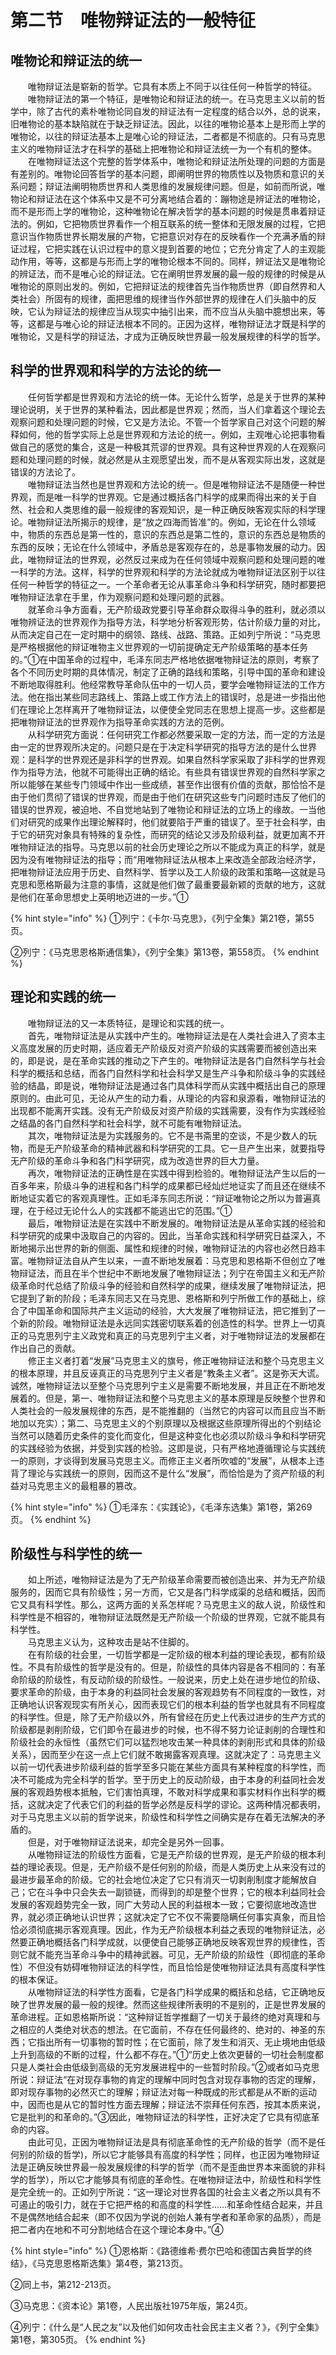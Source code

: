 # 第二节　唯物辩证法的一般特征

## 唯物论和辩证法的统一

　　唯物辩证法是崭新的哲学。它具有本质上不同于以往任何一种哲学的特征。\
　　唯物辩证法的第一个特征，是唯物论和辩证法的统一。在马克思主义以前的哲学中，除了古代的素朴唯物论同自发的辩证法有一定程度的结合以外，总的说来，旧唯物论的基本缺陷就在于缺乏辩证法。因此，以往的唯物论基本上是形而上学的唯物论，以往的辩证法基本上是唯心论的辩证法，二者都是不彻底的。只有马克思主义的唯物辩证法才在科学的基础上把唯物论和辩证法统一为一个有机的整体。\
　　在唯物辩证法这个完整的哲学体系中，唯物论和辩证法所处理的问题的方面是有差别的。唯物论回答哲学的基本问题，即阐明世界的物质性以及物质和意识的关系问题；辩证法阐明物质世界和人类思维的发展规律问题。但是，如前而所说，唯物论和辩证法在这个体系中又是不可分离地结合着的：蹦物途是辨证法的唯物论，而不是形而上学的唯物论，这种唯物论在解决哲学的基本问题的时候是贯串着辩证法的。例如，它把物质世界看作一个相互联系的统一整体和无限发展的过程，它把意识当作物质世界长期发展的产物，它把意识对存在的反映看作一个充满矛盾的辩证过程，它把实践在认识过程中的意义提到首要的地位；它充分肯定了人的主观能动作用，等等，这都是与形而上学的唯物论根本不同的。同样，辨证法又是唯物论的辨证法，而不是唯心论的辩证法。它在阐明世界发展的最一般的规律的时候是从唯物论的原则出发的。例如，它把辩证法的规律首先当作物质世界（即自然界和人类社会）所固有的规律，面把思维的规律当作外部世界的规律在人们头脑中的反映，它认为辩证法的规律应当从现实中抽引出来，而不应当从头脑中臆想出来，等等，这都是与唯心论的辩证法根本不同的。正因为这样，唯物辩证法才既是科学的唯物论，又是科学的辩证法，才成为正确反映世界最一般发展规律的科学的哲学。

## 科学的世界观和科学的方法论的统一

　　任何哲学都是世界观和方法论的统一体。无论什么哲学，总是关于世界的某种理论说明，关于世界的某种看法，因此都是世界观；然而，当人们拿着这个理论去观察问题和处理问题的时候，它又是方法论。不管一个哲学家自己对这个问题的解释如何，他的哲学实际上总是世界观和方法论的统一。例如，主观唯心论把事物看做自己的感觉的集合，这是一种极其荒谬的世界观。具有这种世界观的人在观察问题和处理问题的时候，就必然是从主观愿望出发，而不是从客观实际出发，这就是错误的方法论了。\
　　唯物辩证法当然也是世界观和方法论的统一。但是唯物辩证法不是随便一种世界观，而是唯一科学的世界观。它是通过概括各门科学的成果而得出来的关于自然、社会和人类思维的最一般规律的客观知识，是一种正确反映客观实际的科学理论。唯物辩证法所揭示的规律，是“放之四海而皆准”的。例如，无论在什么领域中，物质的东西总是第一性的，意识的东西总是第二性的，意识的东西总是物质的东西的反映；无论在什么领域中，矛盾总是客观存在的，总是事物发展的动力。因此，唯物辩证法的世界观，必然反过来成为在任何领域中观察问题和处理问题的唯一科学的方法。这样，科学的世界观和科学的方法论就成为唯物辩证法区别于以往任何一种哲学的特征之一。一个革命者无论从事革命斗争和科学研究，随时都要把唯物辩证法拿在手里，作为观察问题和处理问题的武器。\
　　就革命斗争方面看，无产阶级政党要引导革命群众取得斗争的胜利，就必须以唯物辨证法的世界观作为指导方法，科学地分析客观形势，估计阶级力量的对比，从而决定自己在一定时期中的纲领、路线、战路、策路。正如列宁所说：“马克思是严格根据他的辩证唯物主义世界观的一切前提确定无产阶级策略的基本任务的。”①在中国革命的过程中，毛泽东同志严格地依据唯物辩证法的原则，考察了各个不同历史时期的具体情况，制定了正确的路线和策略，引导中国的革命和建设不断地取得胜利。他经常教导革命队伍中的一切人员，要学会唯物辩证法的工作方法。他在指出某些同志路线上、策路上或工作方法上的错误时，总是进一步指出他们在理论上怎样离开了唯物辩证法，以便使全党同志在思想上提高一步。这些都是把唯物辩证法的世界观作为指导革命实践的方法的范例。\
　　从科学研究方面说：任何研究工作都必然要采取一定的方法，而一定的方法是由一定的世界观所决定的。问题只是在于决定科学研究的指导方法的是什么世界观：是科学的世界观还是非科学的世界观。如果自然科学家采取了非科学的世界观作为指导方法，他就不可能得出正确的结论。有些具有错误世界观的自然科学家之所以能够在某些专门领域中作出一些成绩，甚至作出很有价值的贡献，那恰恰不是由于他们贯彻了错误的世界观，而是由于他们在研究这些专门问题时违反了他们的错误的世界观，被迫地、不自觉地站到了唯物论和辩证法的立场上的缘故。一当他们对研究的成果作出理论解释时，他们就要陷于严重的错误了。至于社会科学，由于它的研究对象具有特殊的复杂性，而研究的结论又涉及阶级利益，就更加离不开唯物辩证法的指导。马克思以前的社会历史理论之所以不能成为真正的科学，就是因为没有唯物辩证法的指导；而“用唯物辩证法从根本上来改造全部政治经济学，把唯物辩证法应用于历史、自然科学、哲学以及工人阶级的政策和策略—这就是马克思和愿格斯最为注意的事情，这就是他们做了最重要最新颖的贡献的地方，这就是他们在革命思想史上英明地迈进的一步。”①

{% hint style="info" %}
①列宁：《卡尔·马克思》，《列宁全集》第21卷，第55页。

②列宁：《马克思恩格斯通信集》，《列宁全集》第13卷，第558页。
{% endhint %}

## 理论和实践的统一

　　唯物辩证法的又一本质特征，是理论和实践的统一。\
　　首先，唯物辩证法是从实践中产生的。唯物辩证法是在人类社会进入了资本主义高度发展的历史时期，适应着无产阶级反对资产阶级的实践需要而被创造出来的，即是说，是在革命实践的推动之下产生的。唯物辩证法是各门自然科学与社会科学的概括和总结，而各门自然科学和社会科学又是生产斗争和阶级斗争的实践经验的结晶，即是说，唯物辩证法是通过各门具体科学而从实践中概括出自己的原理原则的。由此可见，无论从产生的动力看，从理论的内容和泉源看，唯物辩证法的出现都不能离开实践。没有无产阶级反对资产阶级的实践需要，没有作为实践经验之结晶的各门自然科学和社会科学，就不可能有唯物辩证法。\
　　其次，唯物辩证法是为实践服务的。它不是书斋里的空谈，不是少数人的玩物，而是无产阶级革命的精神武器和科学研究的工具。它一旦产生出来，就要指导无产阶级的革命斗争和各门科学研究，成为改造世界的巨大力量。\
　　再次，唯物辩证法的正确性是在实践中得到检验的。唯物辩证法产生以后的一百多年来，阶级斗争的进程和各门科学的成果都已经灿烂地证实了而且还在继续不断地证实着它的客观真理性。正如毛泽东同志所说：“辩证唯物论之所以为普遍真理，在于经过无论什么人的实践都不能逃出它的范围。”①\
　　最后，唯物辩证法是在实践中不断发展的。唯物辩证法是从革命实践的经验和科学研究的成果中汲取自己的内容的。因此，当革命实践和科学研究日益深入，不断地揭示出世界的新的侧面、属性和规律的时候，唯物辩证法的内容也必然日趋丰富。唯物辩证法自从产生以来，一直不断地发展着：马克思和恩格斯不但创立了唯物辩证法，而且在半个世纪中不断地发展了唯物辩证法；列宁在帝国主义和无产阶级革命时代总结了阶级斗争的经验和自然科学的成果，继续发展了唯物辩证法，把它提到了新的阶段；毛泽东同志又在马克思、恩格斯和列宁所做工作的基础上，综合了中国革命和国际共产主义运动的经验，大大发展了唯物辩证法，把它推到了一个新的阶段。唯物辩证法是永远同实践密切联系着的创造性的科学。世界上一切真正的马克思列宁主义政党和真正的马克思列宁主义者，对于唯物辩证法的发展都在作出自己的贡献。\
　　修正主义者打着“发展”马克思主义的旗号，修正唯物辩证法和整个马克思主义的根本原理，并且反诬真正的马克思列宁主义者是“教条主义者”。这是弥天大谎。诚然，唯物辩证法以至整个马克思列宁主义是需要不断地发展，并且正在不断地发展着的。但是，第一、唯物辩证法和整个马克思主义的基本原理是反映整个世界和人类社会的一般发展规律的东西，是不能推翻的（当然它的内容可以而且应当不断地加以充实）；第二、马克思主义的个别原理以及根据这些原理所得出的个别结论当然可以随着历史条件的变化而变化，但是这种变化也必须以阶级斗争和科学研究的实践经验为依据，并受到实践的检验。这即是说，只有严格地遵循理论与实践统一的原则，才谈得到发展马克思主义。而修正主义者所吹嘘的“发展”，从根本上违背了理论与实践统一的原则，因而这不是什么“发展”，而恰恰是为了资产阶级的利益对马克思主义的最粗暴的篡改。

{% hint style="info" %}
①毛泽东：《实践论》，《毛泽东选集》第1卷，第269页。
{% endhint %}

## 阶级性与科学性的统一

　　如上所述，唯物辩证法是为了无产阶级革命需要而被创造出来、并为无产阶级服务的，因而它具有阶级性；另一方而，它又是各门科学成渠的总结和概括，因而它又具有科学性。那么，这两方面的关系怎样呢？马克思主义的敌人说，阶级性和科学性是不相容的，唯物辩证法既然是无产阶级一个阶级的世界观，它就不能具有科学性。\
　　马克思主义认为，这种攻击是站不住脚的。\
　　在有阶级的社会里，一切哲学都是一定阶级的根本利益的理论表现，都有阶级性。不具有阶级性的哲学是没有的。但是，阶级性的具体内容是各不相同的：有革命阶级的阶级性，有反动阶级的阶级性。一般说来，历史上处在进步地位的阶级、要求革命的阶级，由于本身的利益同社会发展的客观趋势有不同程度的一致性，对正确地认识客观现实有所关心，因而表现它们的根本利益的哲学也就具有不同程度的科学性。但是，除了无产阶级以外，所有曾经在历史上代表过进步的生产方式的阶级都是剥削阶级，它们即令在最进步的时候，也不得不努力论证剥削的合理性和阶级社会的永恒性（虽然它们可以猛烈地攻击某一种具体的剥削形式和具体的阶级关系），因而至少在这一点上它们就不敢揭露客观真理。这就决定了：马克思主义以前一切代表进步阶级利益的哲学至多只能在某些方面具有某种程度的科学性，而决不可能成为完全科学的哲学。至于历史上的反动阶级，由于本身的利益同社会发展的客观趋势根本抵触，它们害怕真理，不敢对科学成果和事实材料作出科学的概括，这就决定了代表它们的利益的哲学必然是反科学的谬论。这两种情况都表明，对于马克思主义以前的哲学说来，阶级性和科学性之间确实是存在着无法解决的矛盾的。\
　　但是，对于唯物辩证法说来，却完全是另外一回事。\
　　从唯物辩证法的阶级性方面看，它是无产阶级的世界观，是无产阶级的根本利益的理论表现。但是，无产阶级不是任何别的阶级，而是人类历史上从来没有过的最进步最革命的阶级。它的社会地位决定了它只有消灭一切剥削制度才能解放自己；它在斗争中只会失去一副锁链，而得到的却是整个世界；它的根本利益同社会发展的客观趋势完全一致，同广大劳动人民的利益根本一致；它要彻底地改造世界，就必须正确地认识世界；这就决定了它不仅不需要隐瞒任何事实真象，而且恰恰必须彻底揭示客观真理。因此，作为无产阶级根本利益之表现的唯物辩证法，必然要正确地概括各门科学成就，以便使自己能够正确地反映客观世界的规律性，否则它就不能充当革命斗争中的精神武器。可见，无产阶级的阶级性（即彻底的革命性）不但没有妨碍唯物辩证法的科学性，而且恰恰是使唯物辩证法具有高度科学性的根本保证。\
　　从唯物辩证法的科学性方面看，它是各门科学成果的概括和总结，它正确地反映了世界发展的最一般的规律。然而这些规律所表明的不是别的，正是世界发展的革命进程。正如恩格斯所说：“这种辩证哲学推翻了一切关于最终的绝对真理和与之相应的人类绝对状态的想法。在它面前，不存在任何最终的、绝对的、神圣的东西；它指出所有一切事物的暂时性；在它面前，除了发生和消灭、无止境地由低级上升到高级的不断的过程，什么都不存在。”①“历史上依次更替的一切社会制度都只是人类社会由低级到高级的无穷发展进程中的一些暂时阶段。”②或者如马克思所说：辩证法“在对现存事物的肯定的理解中同时包含对现存事物的否定的理解，即对现存事物的必然灭亡的理解；辩证法对每一种既成的形式都是从不断的运动中，因而也是从它的暂时性方面去理解；辩证法不崇拜任何东西，按其本质来说，它是批判的和革命的。”③因此，唯物辩证法的科学性，正好决定了它具有彻底革命的内容。\
　　由此可见，正因为唯物辩证法是具有彻底革命性的无产阶级的哲学（而不是任何别的阶级的哲学)，所以它才能够具有高度的科学性；同样，也正因为唯物辩证法是正确反映世界最一般发展规律的科学的哲学（而不是歪曲世界本来面貌的非科学的哲学），所以它才能够具有彻底的革命性。在唯物辩证法中，阶级性和科学性是完全统一的。正如列宁所说：“这一理论对世界各国的社会主义者之所以具有不可遏止的吸引力，就在于它把严格的和高度的科学性……和革命性结合起来，并且不是偶然地结合起来（即不仅因为学说的创始人兼有学者和革命家的品质），而是把二者内在地和不可分割地结合在这个理论本身中。”④

{% hint style="info" %}
①恩格斯：《路德维希·费尔巴哈和德国古典哲学的终结》，《马克思恩格斯选集》第4卷，第213页。

②同上书，第212-213页。

③马克思：《资本论》第1卷，人民出版社1975年版，第24页。

④列宁：《什么是“人民之友”以及他们如何攻击社会民主主义者？》，《列宁全集》第1卷，第305页。
{% endhint %}
